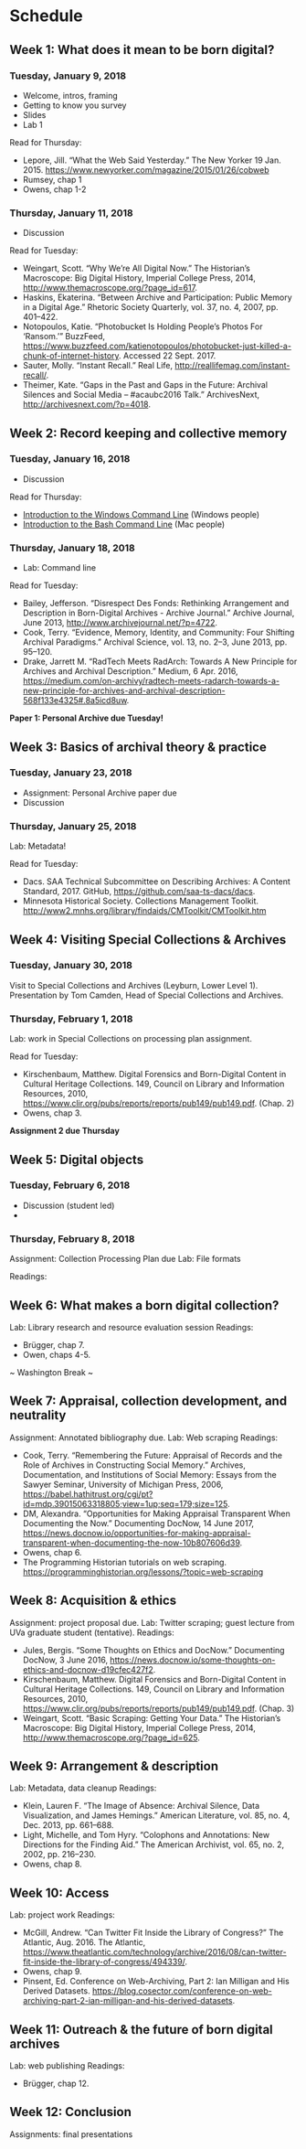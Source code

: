 # Schedule

## Week 1: What does it mean to be born digital? 

### Tuesday, January 9, 2018
* Welcome, intros, framing
* Getting to know you survey
* Slides
* Lab 1

Read for Thursday:
* Lepore, Jill. “What the Web Said Yesterday.” The New Yorker 19 Jan. 2015. https://www.newyorker.com/magazine/2015/01/26/cobweb
* Rumsey, chap 1
* Owens, chap 1-2

### Thursday, January 11, 2018
* Discussion 

Read for Tuesday:

* Weingart, Scott. “Why We’re All Digital Now.” The Historian’s Macroscope: Big Digital History, Imperial College Press, 2014, http://www.themacroscope.org/?page_id=617.
* Haskins, Ekaterina. “Between Archive and Participation: Public Memory in a Digital Age.” Rhetoric Society Quarterly, vol. 37, no. 4, 2007, pp. 401–422.
* Notopoulos, Katie. “Photobucket Is Holding People’s Photos For ‘Ransom.’” BuzzFeed, https://www.buzzfeed.com/katienotopoulos/photobucket-just-killed-a-chunk-of-internet-history. Accessed 22 Sept. 2017.
* Sauter, Molly. “Instant Recall.” Real Life, http://reallifemag.com/instant-recall/. 
* Theimer, Kate. “Gaps in the Past and Gaps in the Future: Archival Silences and Social Media – #acaubc2016 Talk.” ArchivesNext, http://archivesnext.com/?p=4018. 


## Week 2: Record keeping and collective memory 

### Tuesday, January 16, 2018
* Discussion

Read for Thursday:
* [Introduction to the Windows Command Line](https://programminghistorian.org/lessons/intro-to-powershell) (Windows people)
* [Introduction to the Bash Command Line](https://programminghistorian.org/lessons/intro-to-bash) (Mac people)

### Thursday, January 18, 2018
* Lab: Command line 

Read for Tuesday:
* Bailey, Jefferson. “Disrespect Des Fonds: Rethinking Arrangement and Description in Born-Digital Archives - Archive Journal.” Archive Journal, June 2013, http://www.archivejournal.net/?p=4722.
* Cook, Terry. “Evidence, Memory, Identity, and Community: Four Shifting Archival Paradigms.” Archival Science, vol. 13, no. 2–3, June 2013, pp. 95–120.
* Drake, Jarrett M. “RadTech Meets RadArch: Towards A New Principle for Archives and Archival Description.” Medium, 6 Apr. 2016, https://medium.com/on-archivy/radtech-meets-radarch-towards-a-new-principle-for-archives-and-archival-description-568f133e4325#.8a5icd8uw.

**Paper 1: Personal Archive due Tuesday!**

## Week 3: Basics of archival theory & practice 

### Tuesday, January 23, 2018
* Assignment: Personal Archive paper due
* Discussion

### Thursday, January 25, 2018

Lab: Metadata! 

Read for Tuesday: 
* Dacs. SAA Technical Subcommittee on Describing Archives: A Content Standard, 2017. GitHub, https://github.com/saa-ts-dacs/dacs.
* Minnesota Historical Society. Collections Management Toolkit. http://www2.mnhs.org/library/findaids/CMToolkit/CMToolkit.htm

## Week 4: Visiting Special Collections & Archives 
### Tuesday, January 30, 2018
Visit to Special Collections and Archives (Leyburn, Lower Level 1). Presentation by Tom Camden, Head of Special Collections and Archives.

### Thursday, February 1, 2018
Lab: work in Special Collections on processing plan assignment.

Read for Tuesday: 
* Kirschenbaum, Matthew. Digital Forensics and Born-Digital Content in Cultural Heritage Collections. 149, Council on Library and Information Resources, 2010, https://www.clir.org/pubs/reports/reports/pub149/pub149.pdf. (Chap. 2)
* Owens, chap 3. 

**Assignment 2 due Thursday**

## Week 5: Digital objects 
### Tuesday, February 6, 2018
* Discussion (student led)
* 

### Thursday, February 8, 2018
Assignment: Collection Processing Plan due
Lab: File formats 

Readings:


## Week 6: What makes a born digital collection?
Lab: Library research and resource evaluation session
Readings: 
* Brügger, chap 7.
* Owen, chaps 4-5.

~ Washington Break ~

## Week 7: Appraisal, collection development, and neutrality
Assignment: Annotated bibliography due. 
Lab: Web scraping
Readings: 
* Cook, Terry. “Remembering the Future: Appraisal of Records and the Role of Archives in Constructing Social Memory.” Archives, Documentation, and Institutions of Social Memory: Essays from the Sawyer Seminar, University of Michigan Press, 2006, https://babel.hathitrust.org/cgi/pt?id=mdp.39015063318805;view=1up;seq=179;size=125.
* DM, Alexandra. “Opportunities for Making Appraisal Transparent When Documenting the Now.” Documenting DocNow, 14 June 2017, https://news.docnow.io/opportunities-for-making-appraisal-transparent-when-documenting-the-now-10b807606d39.
* Owens, chap 6.
* The Programming Historian tutorials on web scraping. https://programminghistorian.org/lessons/?topic=web-scraping

## Week 8: Acquisition & ethics
Assignment: project proposal due.
Lab: Twitter scraping; guest lecture from UVa graduate student (tentative).
Readings: 
* Jules, Bergis. “Some Thoughts on Ethics and DocNow.” Documenting DocNow, 3 June 2016, https://news.docnow.io/some-thoughts-on-ethics-and-docnow-d19cfec427f2.
* Kirschenbaum, Matthew. Digital Forensics and Born-Digital Content in Cultural Heritage Collections. 149, Council on Library and Information Resources, 2010, https://www.clir.org/pubs/reports/reports/pub149/pub149.pdf. (Chap. 3)
* Weingart, Scott. “Basic Scraping: Getting Your Data.” The Historian’s Macroscope: Big Digital History, Imperial College Press, 2014, http://www.themacroscope.org/?page_id=625.

## Week 9: Arrangement & description
Lab: Metadata, data cleanup 
Readings:
* Klein, Lauren F. “The Image of Absence: Archival Silence, Data Visualization, and James Hemings.” American Literature, vol. 85, no. 4, Dec. 2013, pp. 661–688.
* Light, Michelle, and Tom Hyry. “Colophons and Annotations: New Directions for the Finding Aid.” The American Archivist, vol. 65, no. 2, 2002, pp. 216–230.
* Owens, chap 8.

## Week 10: Access
Lab: project work
Readings:
* McGill, Andrew. “Can Twitter Fit Inside the Library of Congress?” The Atlantic, Aug. 2016. The Atlantic, https://www.theatlantic.com/technology/archive/2016/08/can-twitter-fit-inside-the-library-of-congress/494339/.
* Owens, chap 9.
* Pinsent, Ed. Conference on Web-Archiving, Part 2: Ian Milligan and His Derived Datasets. https://blog.cosector.com/conference-on-web-archiving-part-2-ian-milligan-and-his-derived-datasets. 

## Week 11: Outreach & the future of born digital archives
Lab: web publishing
Readings:
* Brügger, chap 12.

## Week 12: Conclusion
Assignments: final presentations
